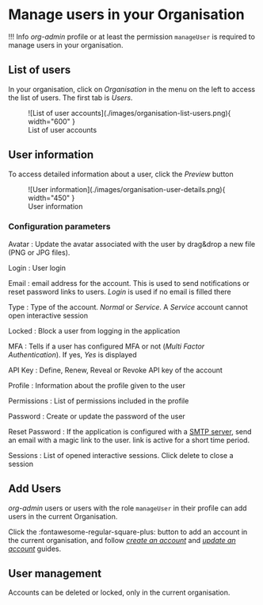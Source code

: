 # Manage users in your Organisation

!!! Info
    _org-admin_ profile or at least the permission `manageUser` is required to manage users in your organisation.


## List of users

In your organisation, click on _Organisation_ in the menu on the left to access the list of users. The first tab is _Users_.

<figure markdown>
  ![List of user accounts](./images/organisation-list-users.png){ width="600" }
  <figcaption>List of user accounts</figcaption>
</figure>

## User information

To access detailed information about a user, click the _Preview_ button

<figure markdown>
  ![User information](./images/organisation-user-details.png){ width="450" }
  <figcaption>User information</figcaption>
</figure>

### Configuration parameters 

Avatar
  : Update the avatar associated with the user by drag&drop a new file (PNG or JPG files).

Login
  : User login

Email
  : email address for the account. This is used to send notifications or reset password links to users. _Login_ is used if no email is filled there

Type
  : Type of the account. _Normal_ or _Service_. A _Service_ account cannot open interactive session

Locked
  : Block a user from logging in the application

MFA
  : Tells if a user has configured MFA or not (_Multi Factor Authentication_). If yes, _Yes_ is displayed

API Key
  : Define, Renew, Reveal or Revoke API key of the account

Profile
  : Information about the profile given to the user

Permissions
  : List of permissions included in the profile

Password
  : Create or update the password of the user

Reset Password
  : If the application is configured with a [SMTP server](../../administration/smtp.md), send an email with a magic link to the user. link is active for a short time period.

Sessions
  : List of opened interactive sessions. Click delete to close a session


## Add Users

*org-admin* users or users with the role `manageUser` in their profile can add users in the current Organisation. 

Click the :fontawesome-regular-square-plus: button to add an account in the current organisation, and follow *[create an account](../../administration/accounts.md#create-an-account)* and *[update an account](../../administration/accounts.md#update-an-account)* guides.

## User management

Accounts can be deleted or locked, only in the current organisation.
